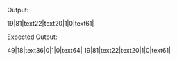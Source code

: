 
Output:

19|81|text22|text20|1|0|text61|

Expected Output:

49|18|text36|0|1|0|text64|
19|81|text22|text20|1|0|text61|